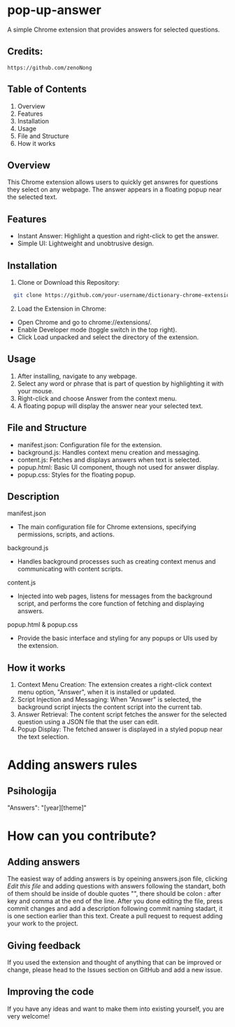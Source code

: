 # pop-up-answer

A simple Chrome extension that provides answers for selected questions.

## Credits:
```
https://github.com/zenoNong
```

## Table of Contents

 1. Overview
 2. Features
 3. Installation
 4. Usage
 5. File and Structure
 6. How it works

## Overview

This Chrome extension allows users to quickly get answres for questions they select on any webpage. The answer appears in a floating popup near the selected text.
## Features

- Instant Answer: Highlight a question and right-click to get the answer.
- Simple UI: Lightweight and unobtrusive design.


## Installation

1. Clone or Download this Repository:

```bash
  git clone https://github.com/your-username/dictionary-chrome-extension.git

```
2. Load the Extension in Chrome:
- Open Chrome and go to chrome://extensions/.
- Enable Developer mode (toggle switch in the top right).
- Click Load unpacked and select the directory of the extension.
    
## Usage

1. After installing, navigate to any webpage.
2. Select any word or phrase that is part of question by highlighting it with your mouse.
3. Right-click and choose Answer from the context menu.
4. A floating popup will display the answer near your selected text.


## File and Structure

- manifest.json: Configuration file for the extension.
- background.js: Handles context menu creation and messaging.
- content.js: Fetches and displays answers when text is selected.
- popup.html: Basic UI component, though not used for answer display.
- popup.css: Styles for the floating popup.


## Description

manifest.json

- The main configuration file for Chrome extensions, specifying permissions, scripts, and actions.

background.js
- Handles background processes such as creating context menus and communicating with content scripts.

content.js
- Injected into web pages, listens for messages from the background script, and performs the core function of fetching and displaying answers.

popup.html & popup.css
- Provide the basic interface and styling for any popups or UIs used by the extension.
## How it works
1. Context Menu Creation: The extension creates a right-click context menu option, "Answer", when it is installed or updated.
2. Script Injection and Messaging: When "Answer" is selected, the background script injects the content script into the current tab.
3. Answer Retrieval: The content script fetches the answer for the selected question using a JSON file that the user can edit.
4. Popup Display: The fetched answer is displayed in a styled popup near the text selection.
# Adding answers rules
## Psihologija
"Answers": "[year][theme]"

# How can you contribute?
## Adding answers
The easiest way of adding answers is by opeining answers.json file, clicking *Edit this file* and adding questions with answers following the standart, both of them should be inside of double quotes "", there should be colon : after key and comma at the end of the line. After you done editing the file, press commit changes and add a description following commit naming stadart, it is one section earlier than this text. Create a pull request to request adding your work to the project.  
## Giving feedback
If you used the extension and thought of anything that can be improved or change, please head to the Issues section on GitHub and add a new issue.
## Improving the code
If you have any ideas and want to make them into existing yourself, you are very welcome!
